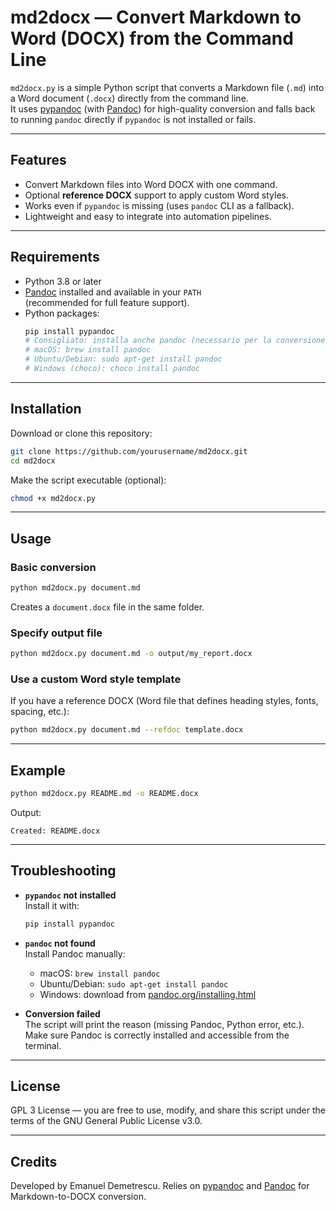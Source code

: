 # md2docx — Convert Markdown to Word (DOCX) from the Command Line

`md2docx.py` is a simple Python script that converts a Markdown file (`.md`) into a Word document (`.docx`) directly from the command line.  
It uses [pypandoc](https://pypi.org/project/pypandoc/) (with [Pandoc](https://pandoc.org/)) for high-quality conversion and falls back to running `pandoc` directly if `pypandoc` is not installed or fails.

---

## Features

- Convert Markdown files into Word DOCX with one command.
- Optional **reference DOCX** support to apply custom Word styles.
- Works even if `pypandoc` is missing (uses `pandoc` CLI as a fallback).
- Lightweight and easy to integrate into automation pipelines.

---

## Requirements

- Python 3.8 or later  
- [Pandoc](https://pandoc.org/) installed and available in your `PATH`  
  (recommended for full feature support).  
- Python packages:
  ```bash
  pip install pypandoc
  # Consigliato: installa anche pandoc (necessario per la conversione completa)
  # macOS: brew install pandoc
  # Ubuntu/Debian: sudo apt-get install pandoc
  # Windows (choco): choco install pandoc
  ```

---

## Installation

Download or clone this repository:

```bash
git clone https://github.com/yourusername/md2docx.git
cd md2docx
```

Make the script executable (optional):

```bash
chmod +x md2docx.py
```

---

## Usage

### Basic conversion

```bash
python md2docx.py document.md
```

Creates a `document.docx` file in the same folder.

### Specify output file

```bash
python md2docx.py document.md -o output/my_report.docx
```

### Use a custom Word style template

If you have a reference DOCX (Word file that defines heading styles, fonts, spacing, etc.):

```bash
python md2docx.py document.md --refdoc template.docx
```

---

## Example

```bash
python md2docx.py README.md -o README.docx
```

Output:

```
Created: README.docx
```

---

## Troubleshooting

* **`pypandoc` not installed**  
  Install it with:
  ```bash
  pip install pypandoc
  ```

* **`pandoc` not found**  
  Install Pandoc manually:
   * macOS: `brew install pandoc`
   * Ubuntu/Debian: `sudo apt-get install pandoc`
   * Windows: download from [pandoc.org/installing.html](https://pandoc.org/installing.html)

* **Conversion failed**  
  The script will print the reason (missing Pandoc, Python error, etc.). Make sure Pandoc is correctly installed and accessible from the terminal.

---

## License

GPL 3 License — you are free to use, modify, and share this script under the terms of the GNU General Public License v3.0.

---

## Credits

Developed by Emanuel Demetrescu. Relies on [pypandoc](https://pypi.org/project/pypandoc/) and [Pandoc](https://pandoc.org/) for Markdown-to-DOCX conversion.